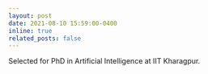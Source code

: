 ```yaml
---
layout: post
date: 2021-08-10 15:59:00-0400
inline: true
related_posts: false
---
```


Selected for PhD in Artificial Intelligence at IIT Kharagpur.
